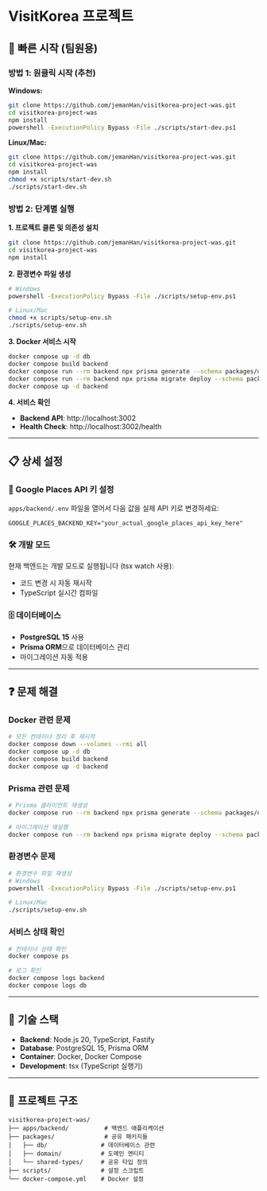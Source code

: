 # VisitKorea 프로젝트

## 🚀 빠른 시작 (팀원용)

### 방법 1: 원클릭 시작 (추천)
**Windows:**
```bash
git clone https://github.com/jemanHan/visitkorea-project-was.git
cd visitkorea-project-was
npm install
powershell -ExecutionPolicy Bypass -File ./scripts/start-dev.ps1
```

**Linux/Mac:**
```bash
git clone https://github.com/jemanHan/visitkorea-project-was.git
cd visitkorea-project-was
npm install
chmod +x scripts/start-dev.sh
./scripts/start-dev.sh
```

### 방법 2: 단계별 실행
**1. 프로젝트 클론 및 의존성 설치**
```bash
git clone https://github.com/jemanHan/visitkorea-project-was.git
cd visitkorea-project-was
npm install
```

**2. 환경변수 파일 생성**
```bash
# Windows
powershell -ExecutionPolicy Bypass -File ./scripts/setup-env.ps1

# Linux/Mac
chmod +x scripts/setup-env.sh
./scripts/setup-env.sh
```

**3. Docker 서비스 시작**
```bash
docker compose up -d db
docker compose build backend
docker compose run --rm backend npx prisma generate --schema packages/db/prisma/schema.prisma
docker compose run --rm backend npx prisma migrate deploy --schema packages/db/prisma/schema.prisma
docker compose up -d backend
```

**4. 서비스 확인**
- **Backend API**: http://localhost:3002
- **Health Check**: http://localhost:3002/health

---

## 📋 상세 설정

### 🔑 Google Places API 키 설정
`apps/backend/.env` 파일을 열어서 다음 값을 실제 API 키로 변경하세요:
```env
GOOGLE_PLACES_BACKEND_KEY="your_actual_google_places_api_key_here"
```

### 🛠️ 개발 모드
현재 백엔드는 개발 모드로 실행됩니다 (tsx watch 사용):
- 코드 변경 시 자동 재시작
- TypeScript 실시간 컴파일

### 🗄️ 데이터베이스
- **PostgreSQL 15** 사용
- **Prisma ORM**으로 데이터베이스 관리
- 마이그레이션 자동 적용

---

## ❓ 문제 해결

### Docker 관련 문제
```bash
# 모든 컨테이너 정리 후 재시작
docker compose down --volumes --rmi all
docker compose up -d db
docker compose build backend
docker compose up -d backend
```

### Prisma 관련 문제
```bash
# Prisma 클라이언트 재생성
docker compose run --rm backend npx prisma generate --schema packages/db/prisma/schema.prisma

# 마이그레이션 재실행
docker compose run --rm backend npx prisma migrate deploy --schema packages/db/prisma/schema.prisma
```

### 환경변수 문제
```bash
# 환경변수 파일 재생성
# Windows
powershell -ExecutionPolicy Bypass -File ./scripts/setup-env.ps1

# Linux/Mac
./scripts/setup-env.sh
```

### 서비스 상태 확인
```bash
# 컨테이너 상태 확인
docker compose ps

# 로그 확인
docker compose logs backend
docker compose logs db
```

---

## 🔧 기술 스택

- **Backend**: Node.js 20, TypeScript, Fastify
- **Database**: PostgreSQL 15, Prisma ORM
- **Container**: Docker, Docker Compose
- **Development**: tsx (TypeScript 실행기)

---

## 📁 프로젝트 구조

```
visitkorea-project-was/
├── apps/backend/          # 백엔드 애플리케이션
├── packages/              # 공유 패키지들
│   ├── db/               # 데이터베이스 관련
│   ├── domain/           # 도메인 엔티티
│   └── shared-types/     # 공유 타입 정의
├── scripts/              # 설정 스크립트
└── docker-compose.yml    # Docker 설정
```
